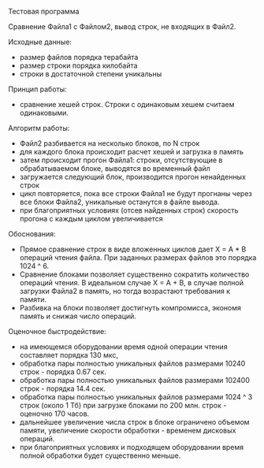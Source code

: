 Тестовая программа

Сравнение Файла1 с Файлом2, вывод строк, не входящих в Файл2.

Исходные данные:
- размер файлов порядка терабайта
- размер строки порядка килобайта
- строки в достаточной степени уникальны

Принцип работы: 
- сравнение хешей строк. Строки с одинаковым хешем считаем одинаковыми.

Алгоритм работы:
- Файл2 разбивается на несколько блоков, по N строк
- для каждого блока происходит расчет хешей и загрузка в память
- затем происходит прогон Файла1: строки, отсутствующие в обрабатываемом блоке, выводятся во временный файл
- загружается следующий блок, производится прогон ненайденных строк
- цикл повторяется, пока все строки Файла1 не будут прогнаны через все блоки Файла2, уникальные останутся в файле вывода.
- при благоприятных условиях (отсев найденных строк) скорость прогона с каждым циклом увеличивается

Обоснования:
- Прямое сравнение строк в виде вложенных циклов дает X = A * B операций чтения файла. 
При заданных размерах файлов это порядка 1024 ^ 6.
- Сравнение блоками позволяет существенно сократить количество операций чтения.
В идеальном случае X = A + B, в случае полной загрузки Файла2 в память, но тогда возрастают требования к памяти.
- Разбивка на блоки позволяет достигнуть компромисса, экономя память и снижая число операций.

Оценочное быстродействие:
- на имеющемся оборудовании время одной операции чтения составляет порядка 130 мкс,
- обработка пары полностью уникальных файлов размерами 10240 строк - порядка 0.67 сек.
- обработка пары полностью уникальных файлов размерами 102400 строк - порядка 14.4 сек.
- обработка пары полностью уникальных файлов размерами 1024 ^ 3 строк (около 1 Тб) при загрузке блоками по 200 млн. строк - оценочно 170 часов.
- дальнейшее увеличение числа строк в блоке ограничено объемом памяти, увеличение скорости обработки - временем дисковых операций.
- при благоприятных условиях и подходящем оборудовании время полной обработки будет существенно меньше.




